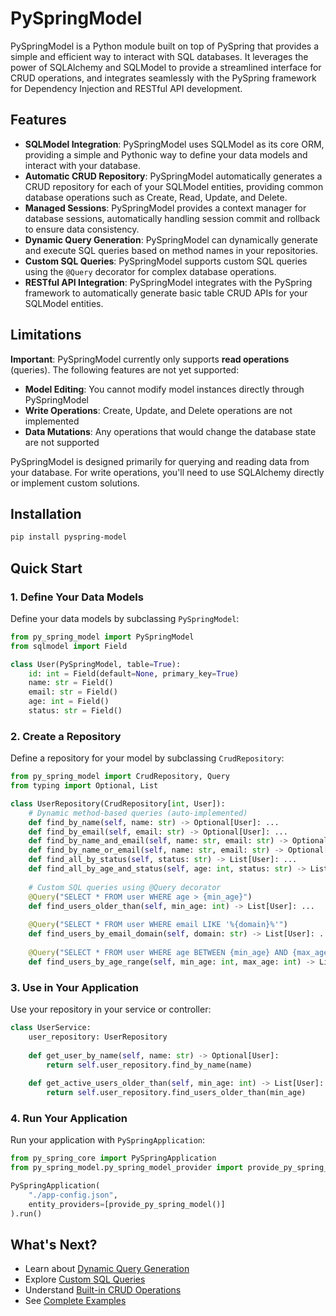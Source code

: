 # PySpringModel

PySpringModel is a Python module built on top of PySpring that provides a simple and efficient way to interact with SQL databases. It leverages the power of SQLAlchemy and SQLModel to provide a streamlined interface for CRUD operations, and integrates seamlessly with the PySpring framework for Dependency Injection and RESTful API development.

## Features

- **SQLModel Integration**: PySpringModel uses SQLModel as its core ORM, providing a simple and Pythonic way to define your data models and interact with your database.
- **Automatic CRUD Repository**: PySpringModel automatically generates a CRUD repository for each of your SQLModel entities, providing common database operations such as Create, Read, Update, and Delete.
- **Managed Sessions**: PySpringModel provides a context manager for database sessions, automatically handling session commit and rollback to ensure data consistency.
- **Dynamic Query Generation**: PySpringModel can dynamically generate and execute SQL queries based on method names in your repositories.
- **Custom SQL Queries**: PySpringModel supports custom SQL queries using the `@Query` decorator for complex database operations.
- **RESTful API Integration**: PySpringModel integrates with the PySpring framework to automatically generate basic table CRUD APIs for your SQLModel entities.

## Limitations

**Important**: PySpringModel currently only supports **read operations** (queries). The following features are not yet supported:

- **Model Editing**: You cannot modify model instances directly through PySpringModel
- **Write Operations**: Create, Update, and Delete operations are not implemented
- **Data Mutations**: Any operations that would change the database state are not supported

PySpringModel is designed primarily for querying and reading data from your database. For write operations, you'll need to use SQLAlchemy directly or implement custom solutions.

## Installation

```bash
pip install pyspring-model
```

## Quick Start

### 1. Define Your Data Models

Define your data models by subclassing `PySpringModel`:

```python
from py_spring_model import PySpringModel
from sqlmodel import Field

class User(PySpringModel, table=True):
    id: int = Field(default=None, primary_key=True)
    name: str = Field()
    email: str = Field()
    age: int = Field()
    status: str = Field()
```

### 2. Create a Repository

Define a repository for your model by subclassing `CrudRepository`:

```python
from py_spring_model import CrudRepository, Query
from typing import Optional, List

class UserRepository(CrudRepository[int, User]):
    # Dynamic method-based queries (auto-implemented)
    def find_by_name(self, name: str) -> Optional[User]: ...
    def find_by_email(self, email: str) -> Optional[User]: ...
    def find_by_name_and_email(self, name: str, email: str) -> Optional[User]: ...
    def find_by_name_or_email(self, name: str, email: str) -> Optional[User]: ...
    def find_all_by_status(self, status: str) -> List[User]: ...
    def find_all_by_age_and_status(self, age: int, status: str) -> List[User]: ...
    
    # Custom SQL queries using @Query decorator
    @Query("SELECT * FROM user WHERE age > {min_age}")
    def find_users_older_than(self, min_age: int) -> List[User]: ...
    
    @Query("SELECT * FROM user WHERE email LIKE '%{domain}%'")
    def find_users_by_email_domain(self, domain: str) -> List[User]: ...
    
    @Query("SELECT * FROM user WHERE age BETWEEN {min_age} AND {max_age}")
    def find_users_by_age_range(self, min_age: int, max_age: int) -> List[User]: ...
```

### 3. Use in Your Application

Use your repository in your service or controller:

```python
class UserService:
    user_repository: UserRepository
    
    def get_user_by_name(self, name: str) -> Optional[User]:
        return self.user_repository.find_by_name(name)
    
    def get_active_users_older_than(self, min_age: int) -> List[User]:
        return self.user_repository.find_users_older_than(min_age)
```

### 4. Run Your Application

Run your application with `PySpringApplication`:

```python
from py_spring_core import PySpringApplication
from py_spring_model.py_spring_model_provider import provide_py_spring_model

PySpringApplication(
    "./app-config.json",
    entity_providers=[provide_py_spring_model()]
).run()
```

## What's Next?

- Learn about [Dynamic Query Generation](dynamic-queries.md)
- Explore [Custom SQL Queries](custom-queries.md)
- Understand [Built-in CRUD Operations](crud-operations.md)
- See [Complete Examples](examples.md) 
